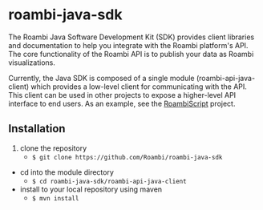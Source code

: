 # roambi-java-sdk

The Roambi Java Software Development Kit (SDK) provides client libraries and documentation
to help you integrate with the Roambi platform's API.  The core functionality of the Roambi API is to publish your data as Roambi visualizations.

Currently, the Java SDK is composed of a single module (roambi-api-java-client) which provides a low-level client for communicating with the API.  This client can be used in other projects to expose a higher-level API interface to end users.  As an example, see the [RoambiScript](https://github.com/Roambi/roambi-script) project.


## Installation

1. clone the repository
	* `$ git clone https://github.com/Roambi/roambi-java-sdk`
* cd into the module directory
	* `$ cd roambi-java-sdk/roambi-api-java-client`
* install to your local repository using maven
	* `$ mvn install`

